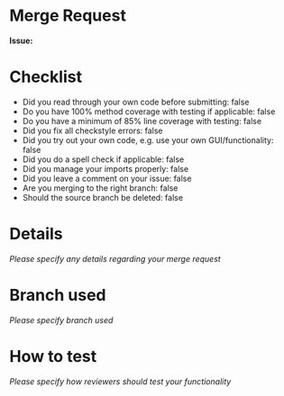 # Merge Request
**Issue:** 

# Checklist
* Did you read through your own code before submitting: false
* Do you have 100% method coverage with testing if applicable: false
* Do you have a minimum of 85% line coverage with testing: false
* Did you fix all checkstyle errors: false
* Did you try out your own code, e.g. use your own GUI/functionality: false
* Did you do a spell check if applicable: false
* Did you manage your imports properly: false
* Did you leave a comment on your issue: false
* Are you merging to the right branch: false
* Should the source branch be deleted: false

# Details
*Please specify any details regarding your merge request*

# Branch used
*Please specify branch used*

# How to test
*Please specify how reviewers should test your functionality*